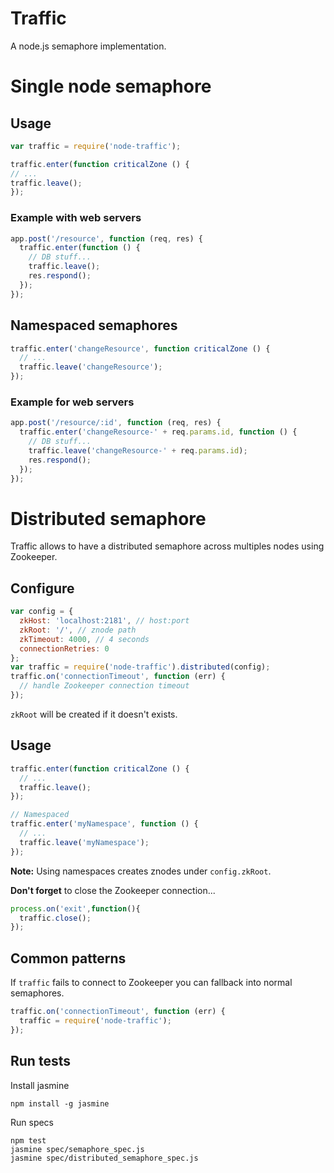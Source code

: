 # Traffic
A node.js semaphore implementation.

# Single node semaphore

## Usage

```javascript
var traffic = require('node-traffic');

traffic.enter(function criticalZone () {
// ...
traffic.leave();  
});
```

### Example with web servers

```javascript
app.post('/resource', function (req, res) {
  traffic.enter(function () {
    // DB stuff...
    traffic.leave();
    res.respond();
  });
});
```

## Namespaced semaphores

```javascript
traffic.enter('changeResource', function criticalZone () {
  // ...
  traffic.leave('changeResource');
});
```

### Example for web servers

```javascript
app.post('/resource/:id', function (req, res) {
  traffic.enter('changeResource-' + req.params.id, function () {
    // DB stuff...
    traffic.leave('changeResource-' + req.params.id);
    res.respond();
  });
});
```

# Distributed semaphore

Traffic allows to have a distributed semaphore across multiples nodes using Zookeeper.

## Configure

```javascript
var config = {
  zkHost: 'localhost:2181', // host:port
  zkRoot: '/', // znode path
  zkTimeout: 4000, // 4 seconds
  connectionRetries: 0
};
var traffic = require('node-traffic').distributed(config);
traffic.on('connectionTimeout', function (err) {
  // handle Zookeeper connection timeout
});
```
`zkRoot` will be created if it doesn't exists.

## Usage

```javascript
traffic.enter(function criticalZone () {
  // ...
  traffic.leave();
});

// Namespaced
traffic.enter('myNamespace', function () {
  // ...
  traffic.leave('myNamespace');
});
```
**Note:** Using namespaces creates znodes under `config.zkRoot`.

**Don't forget** to close the Zookeeper connection...

```javascript
process.on('exit',function(){
  traffic.close();
});
```

## Common patterns

If `traffic` fails to connect to Zookeeper you can fallback into normal semaphores.

```javascript
traffic.on('connectionTimeout', function (err) {
  traffic = require('node-traffic');
});
```

## Run tests

Install jasmine

```
npm install -g jasmine
```

Run specs

```
npm test
jasmine spec/semaphore_spec.js
jasmine spec/distributed_semaphore_spec.js
```
